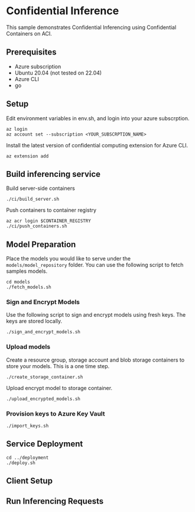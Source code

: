 # Confidential Inference

This sample demonstrates Confidential Inferencing using Confidential Containers on ACI. 

## Prerequisites
- Azure subscription
- Ubuntu 20.04 (not tested on 22.04)
- Azure CLI
- go 

## Setup
Edit environment variables in env.sh, and login into your azure subscrption. 
```
az login
az account set --subscription <YOUR_SUBSCRPTION_NAME>
```
Install the latest version of confidential computing extension for Azure CLI. 
```
az extension add 
```
## Build inferencing service
Build server-side containers 
```
./ci/build_server.sh
```

Push containers to container registry
```
az acr login $CONTAINER_REGISTRY
./ci/push_containers.sh
```

## Model Preparation
Place the models you would like to serve under the ```models/model_repository``` folder. You can use the following script to fetch samples models.
```
cd models
./fetch_models.sh
```

### Sign and Encrypt Models
Use the following script to sign and encrypt models using fresh keys. The keys are stored locally. 
```
./sign_and_encrypt_models.sh
```

### Upload models
Create a resource group, storage account and blob storage containers to store your models. This is a one time step.
```
./create_storage_container.sh
```
Upload encrypt model to storage container. 
```
./upload_encrypted_models.sh
```

### Provision keys to Azure Key Vault
```
./import_keys.sh
```
## Service Deployment

```
cd ../deployment
./deploy.sh
```
## Client Setup

## Run Inferencing Requests
